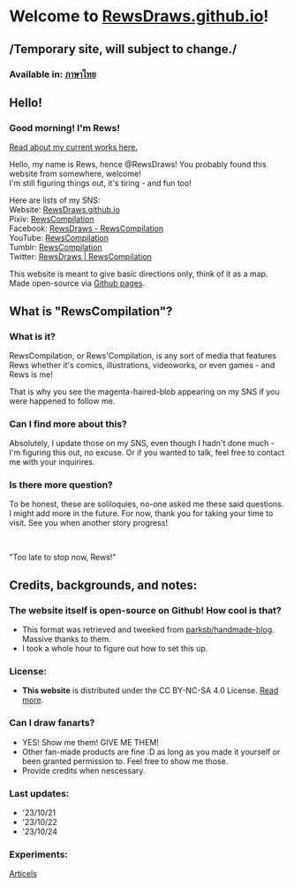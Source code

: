 # Welcome to [RewsDraws.github.io](https://RewsDraws.github.io/)!
## /Temporary site, will subject to change./

### Available in: [ภาษาไทย](https://RewsDraws.github.io/lang_thai)

## Hello!
### Good morning! I'm Rews!

[Read about my current works here.](https://rewsdraws.github.io/works/en/)

Hello, my name is Rews, hence @RewsDraws!
You probably found this website from somewhere, welcome!<br>
I'm still figuring things out, it's tiring - and fun too!<br>

Here are lists of my SNS:<br>
Website: [RewsDraws.github.io](https://RewsDraws.github.io/)<br>
Pixiv: [RewsCompilation](https://www.pixiv.net/en/users/93320702)<br>
Facebook: [RewsDraws - RewsCompilation](https://www.facebook.com/profile.php?id=61550556206736)<br>
YouTube: [RewsCompilation](https://www.youtube.com/channel/UCoZo-mGtscVO1RdemQvCXiQ)<br>
Tumblr: [RewsCompilation](rewscompilation.tumblr.com)<br>
Twitter: [RewsDraws | RewsCompilation](https://twitter.com/RewsDraws)<br>

This website is meant to give basic directions only, think of it as a map. Made open-source via [Github pages](https://docs.github.com/en/enterprise-server@3.7/pages).

## What is "RewsCompilation"?
### What is it?

RewsCompilation, or Rews'Compilation, is any sort of media that features Rews whether it's comics, illustrations, videoworks, or even games - and Rews is me!

That is why you see the magenta-haired-blob appearing on my SNS if you were happened to follow me.
### Can I find more about this?
Absolutely, I update those on my SNS, even though I hadn't done much - I'm figuring this out, no excuse. Or if you wanted to talk, feel free to contact me with your inquirires.
### Is there more question?
To be honest, these are soliloquies, no-one asked me these said questions. I might add more in the future.
For now, thank you for taking your time to visit. See you when another story progress!


<br>

"Too late to stop now, Rews!"

## Credits, backgrounds, and notes:
### The website itself is open-source on Github! How cool is that?
* This format was retrieved and tweeked from [parksb/handmade-blog](https://github.com/parksb/handmade-blog). Massive thanks to them.
* I took a whole hour to figure out how to set this up.
### License:

* __This website__ is distributed under the CC BY-NC-SA 4.0 License. [Read more](http://creativecommons.org/licenses/by-nc-sa/4.0).
### Can I draw fanarts?
* YES! Show me them! GIVE ME THEM!
* Other fan-made products are fine :D as long as you made it yourself or been granted permission to. Feel free to show me those.
* Provide credits when nescessary.
### Last updates:
- '23/10/21
- '23/10/22
- '23/10/24
### Experiments:
<a href="https://rewsdraws.github.io/articels/">Articels</a>